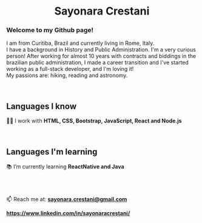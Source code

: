 <h1 align="center">Sayonara Crestani</h1>



### Welcome to my Github page!

I am from Curitiba, Brazil and currently living in Rome, Italy. 
<br>
I have a background in History and Public Administration. I'm a very curious person! 
After working for almost 10 years with contracts and biddings in the brazilian public administration,
I made a career transition and I've started working as a full-stack developer, and I'm loving it!
<br>
My passions are: hiking, reading and astronomy. 

<br>

## Languages I know

:technologist: I work with **HTML, CSS, Bootstrap, JavaScript, React and Node.js**

<br>

## Languages I'm learning

:books: I’m currently learning **ReactNative and Java**

<br>
<br>

📫 Reach me at: **sayonara.crestani@gmail.com**

**https://www.linkedin.com/in/sayonaracrestani/**

<br>
<br>


<!--
**screstani/screstani** is a ✨ _special_ ✨ repository because its `README.md` (this file) appears on your GitHub profile.

Here are some ideas to get you started:

- 🔭 I’m currently working on ...
- 🌱 I’m currently learning ...
- 👯 I’m looking to collaborate on ...
- 🤔 I’m looking for help with ...
- 💬 Ask me about ...
- 📫 How to reach me: ...
- 😄 Pronouns: ...
- ⚡ Fun fact: ...
-->
